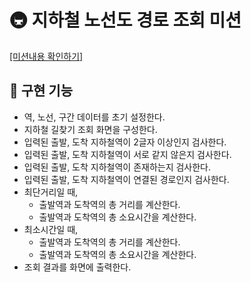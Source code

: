 # 🚇 지하철 노선도 경로 조회 미션

[[미션내용 확인하기]](./MISSION.md)

## 🚀 구현 기능

- 역, 노선, 구간 데이터를 초기 설정한다.
- 지하철 길찾기 조회 화면을 구성한다.
- 입력된 출발, 도착 지하철역이 2글자 이상인지 검사한다.
- 입력된 출발, 도착 지하철역이 서로 같지 않은지 검사한다.
- 입력된 출발, 도착 지하철역이 존재하는지 검사한다.
- 입력된 출발, 도착 지하철역이 연결된 경로인지 검사한다.
- 최단거리일 때,
  - 출발역과 도착역의 총 거리를 계산한다.
  - 출발역과 도착역의 총 소요시간을 계산한다.
- 최소시간일 때,
  - 출발역과 도착역의 총 거리를 계산한다.
  - 출발역과 도착역의 총 소요시간을 계산한다.
- 조회 결과를 화면에 출력한다.
